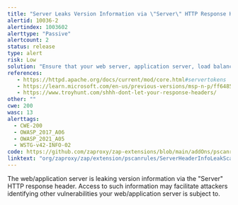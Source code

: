 ```yaml
---
title: "Server Leaks Version Information via \"Server\" HTTP Response Header Field"
alertid: 10036-2
alertindex: 1003602
alerttype: "Passive"
alertcount: 2
status: release
type: alert
risk: Low
solution: "Ensure that your web server, application server, load balancer, etc. is configured to suppress the \"Server\" header or provide generic details."
references:
   - https://httpd.apache.org/docs/current/mod/core.html#servertokens
   - https://learn.microsoft.com/en-us/previous-versions/msp-n-p/ff648552(v=pandp.10)
   - https://www.troyhunt.com/shhh-dont-let-your-response-headers/
other: ""
cwe: 200
wasc: 13
alerttags: 
  - CWE-200
  - OWASP_2017_A06
  - OWASP_2021_A05
  - WSTG-v42-INFO-02
code: https://github.com/zaproxy/zap-extensions/blob/main/addOns/pscanrules/src/main/java/org/zaproxy/zap/extension/pscanrules/ServerHeaderInfoLeakScanRule.java
linktext: "org/zaproxy/zap/extension/pscanrules/ServerHeaderInfoLeakScanRule.java"
---
```

The web/application server is leaking version information via the "Server" HTTP response header. Access to such information may facilitate attackers identifying other vulnerabilities your web/application server is subject to.

